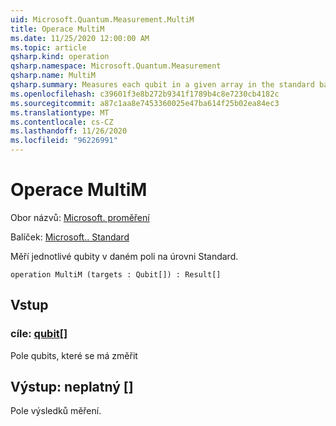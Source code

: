 ```yaml
---
uid: Microsoft.Quantum.Measurement.MultiM
title: Operace MultiM
ms.date: 11/25/2020 12:00:00 AM
ms.topic: article
qsharp.kind: operation
qsharp.namespace: Microsoft.Quantum.Measurement
qsharp.name: MultiM
qsharp.summary: Measures each qubit in a given array in the standard basis.
ms.openlocfilehash: c39601f3e8b272b9341f1789b4c8e7230cb4182c
ms.sourcegitcommit: a87c1aa8e7453360025e47ba614f25b02ea84ec3
ms.translationtype: MT
ms.contentlocale: cs-CZ
ms.lasthandoff: 11/26/2020
ms.locfileid: "96226991"
---
```

# <a name="multim-operation"></a>Operace MultiM

Obor názvů: [Microsoft. proměření](xref:Microsoft.Quantum.Measurement)

Balíček: [Microsoft.. Standard](https://nuget.org/packages/Microsoft.Quantum.Standard)


Měří jednotlivé qubity v daném poli na úrovni Standard.

```qsharp
operation MultiM (targets : Qubit[]) : Result[]
```


## <a name="input"></a>Vstup

### <a name="targets--qubit"></a>cíle: [qubit](xref:microsoft.quantum.lang-ref.qubit)[]

Pole qubits, které se má změřit



## <a name="output--__invalidresult__"></a>Výstup: __neplatný <Result>__[]

Pole výsledků měření.